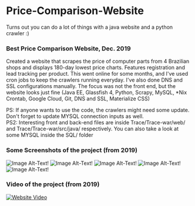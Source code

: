 # Price-Comparison-Website
Turns out you can do a lot of things with a java website and a python crawler :)

### Best Price Comparison Website, Dec. 2019
Created a website that scrapes the price of computer parts from 4 Brazilian shops and displays 180-day lowest price charts. Features registration and lead tracking per product. This went online for some months, and I've used cron jobs to keep the crawlers running everyday. I've also done DNS and SSL configurations manually. The focus was not the front end, but the website looks just fine (Java EE, Glassfish 4, Python, Scrapy, MySQL, *Nix Crontab, Google Cloud, Git, DNS and SSL, Materialize CSS)

PS: If anyone wants to use the code, the crawlers might need some update. Don't forget to update MYSQL connection inputs as well.\
PS2: Interesting front and back-end files are inside Trace/Trace-war/web/ and Trace/Trace-war/src/java/ respectively. You can also take a look at some MYSQL inside the SQL/ folder

### Some Screenshots of the project (from 2019)
![Image Alt-Text!](https://imgur.com/cJmgIOa.png)
![Image Alt-Text!](https://imgur.com/cZNAi7K.png)
![Image Alt-Text!](https://imgur.com/kd5j1Op.png)
![Image Alt-Text!](https://imgur.com/ilZnttQ.png)
![Image Alt-Text!](https://imgur.com/ycDjPx6.png)

### Video of the project (from 2019)
[![Website Video](http://img.youtube.com/vi/gN2LB4ARxK0/0.jpg)](http://www.youtube.com/watch?v=gN2LB4ARxK0 "Website Video")
